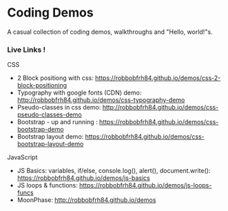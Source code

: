 # Coding Demos
A casual collection of coding demos, walkthroughs and "Hello, world!"s.

### Live Links !

CSS
* 2 Block positiong with css: https://robbobfrh84.github.io/demos/css-2-block-positioning
* Typography with google fonts (CDN) demo: http://robbobfrh84.github.io/demos/css-typography-demo
* Pseudo-classes in css demo: http://robbobfrh84.github.io/demos/css-pseudo-classes-demo
* Bootstrap - up and running :  https://robbobfrh84.github.io/demos/css-bootstrap-demo
* Bootstrap layout demo: https://robbobfrh84.github.io/demos/css-bootstrap-layout-demo

JavaScript
* JS Basics: variables, if/else, console.log(), alert(), document.write(): https://robbobfrh84.github.io/demos/js-basics
* JS loops & functions: https://robbobfrh84.github.io/demos/js-loops-funcs
* MoonPhase: http://robbobfrh84.github.io/demos


